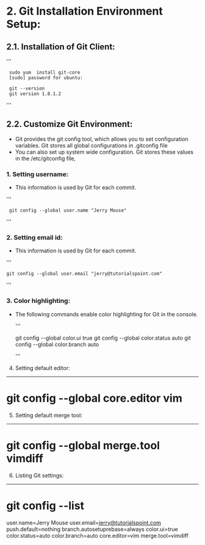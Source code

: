 
# 2. Git Installation  Environment Setup:


## 2.1. Installation of Git Client:

   '''
   
     sudo yum  install git-core
     [sudo] password for ubuntu:

     git --version
     git version 1.8.1.2
 '''

## 2.2. Customize Git Environment:

+ Git provides the git config tool, which allows you to set configuration variables. Git stores all global configurations in .gitconfig file
+ You can also set up system wide configuration. Git stores these values in the /etc/gitconfig file,


### 1. Setting username:

+ This information is used by Git for each commit.
 
 '''
 
 
     git config --global user.name "Jerry Mouse"
  '''

### 2. Setting email id:

+ This information is used by Git for each commit.

 '''
 
    git config --global user.email "jerry@tutorialspoint.com"
 
 '''

### 3. Color highlighting:

+ The following commands enable color highlighting for Git in the console.

  '''

     git config --global color.ui true
     git config --global color.status auto
     git config --global color.branch auto
  
  '''


4. Setting default editor:
---------------------------
# git config --global core.editor vim



5. Setting default merge tool:
-------------------------------
# git config --global merge.tool vimdiff


6. Listing Git settings:
-------------------------

# git config --list

user.name=Jerry Mouse
user.email=jerry@tutorialspoint.com
push.default=nothing
branch.autosetuprebase=always
color.ui=true
color.status=auto
color.branch=auto
core.editor=vim
merge.tool=vimdiff

